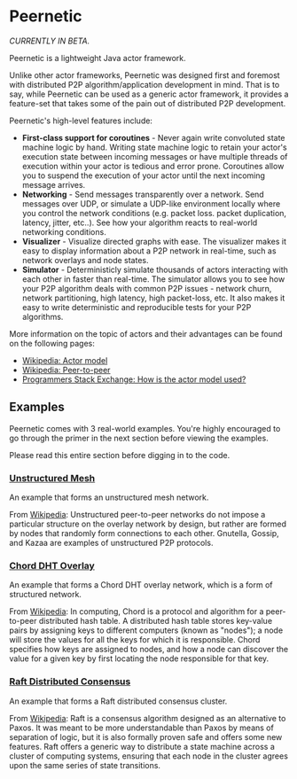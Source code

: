 # Peernetic

*CURRENTLY IN BETA.*

Peernetic is a lightweight Java actor framework.

Unlike other actor frameworks, Peernetic was designed first and foremost with distributed P2P algorithm/application development in mind. That is to say, while Peernetic can be used as a generic actor framework, it provides a feature-set that takes some of the pain out of distributed P2P development.

Peernetic's high-level features include:

* **First-class support for coroutines** - Never again write convoluted state machine logic by hand. Writing state machine logic to retain your actor's execution state between incoming messages or have multiple threads of execution within your actor is tedious and error prone. Coroutines allow you to suspend the execution of your actor until the next incoming message arrives.
* **Networking** - Send messages transparently over a network. Send messages over UDP, or simulate a UDP-like environment locally where you control the network conditions (e.g. packet loss. packet duplication, latency, jitter, etc..). See how your algorithm reacts to real-world networking conditions.
* **Visualizer** - Visualize directed graphs with ease. The visualizer makes it easy to display information about a P2P network in real-time, such as network overlays and node states.
* **Simulator** - Deterministicly simulate thousands of actors interacting with each other in faster than real-time. The simulator allows you to see how your P2P algorithm deals with common P2P issues - network churn, network partitioning, high latency, high packet-loss, etc. It also makes it easy to write deterministic and reproducible tests for your P2P algorithms.

More information on the topic of actors and their advantages can be found on the following pages:

* [Wikipedia: Actor model](https://en.wikipedia.org/wiki/Actor_model)
* [Wikipedia: Peer-to-peer](https://en.wikipedia.org/wiki/Peer-to-peer)
* [Programmers Stack Exchange: How is the actor model used?](http://programmers.stackexchange.com/questions/99501/how-is-the-actor-model-used)

## Examples

Peernetic comes with 3 real-world examples. You're highly encouraged to go through the primer in the next section before viewing the examples.

Please read this entire section before digging in to the code.

### [Unstructured Mesh](https://github.com/offbynull/peernetic/tree/master/examples/src/main/java/com/offbynull/peernetic/examples/unstructured)

An example that forms an unstructured mesh network.

From [Wikipedia](https://en.wikipedia.org/wiki/Peer-to-peer): Unstructured peer-to-peer networks do not impose a particular structure on the overlay network by design, but rather are formed by nodes that randomly form connections to each other. Gnutella, Gossip, and Kazaa are examples of unstructured P2P protocols.

### [Chord DHT Overlay](https://github.com/offbynull/peernetic/tree/master/examples/src/main/java/com/offbynull/peernetic/examples/chord)

An example that forms a Chord DHT overlay network, which is a form of structured network.

From  [Wikipedia](https://en.wikipedia.org/wiki/Chord_(peer-to-peer)): In computing, Chord is a protocol and algorithm for a peer-to-peer distributed hash table. A distributed hash table stores key-value pairs by assigning keys to different computers (known as "nodes"); a node will store the values for all the keys for which it is responsible. Chord specifies how keys are assigned to nodes, and how a node can discover the value for a given key by first locating the node responsible for that key.

### [Raft Distributed Consensus](https://github.com/offbynull/peernetic/tree/master/examples/src/main/java/com/offbynull/peernetic/examples/raft)

An example that forms a Raft distributed consensus cluster.

From [Wikipedia](https://en.wikipedia.org/wiki/Raft_(computer_science)): Raft is a consensus algorithm designed as an alternative to Paxos. It was meant to be more understandable than Paxos by means of separation of logic, but it is also formally proven safe and offers some new features. Raft offers a generic way to distribute a state machine across a cluster of computing systems, ensuring that each node in the cluster agrees upon the same series of state transitions. 
 


